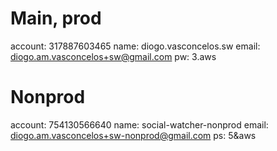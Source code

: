 # Main, prod

account: 317887603465
name: diogo.vasconcelos.sw
email: diogo.am.vasconcelos+sw@gmail.com
pw: 3.aws

# Nonprod

account: 754130566640
name: social-watcher-nonprod
email: diogo.am.vasconcelos+sw-nonprod@gmail.com
ps: 5&aws
